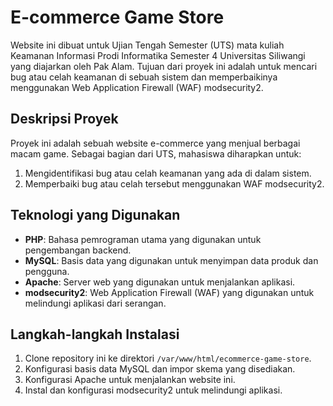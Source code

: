 # E-commerce Game Store

Website ini dibuat untuk Ujian Tengah Semester (UTS) mata kuliah Keamanan Informasi Prodi Informatika Semester 4 Universitas Siliwangi yang diajarkan oleh Pak Alam. Tujuan dari proyek ini adalah untuk mencari bug atau celah keamanan di sebuah sistem dan memperbaikinya menggunakan Web Application Firewall (WAF) modsecurity2.

## Deskripsi Proyek

Proyek ini adalah sebuah website e-commerce yang menjual berbagai macam game. Sebagai bagian dari UTS, mahasiswa diharapkan untuk:

1. Mengidentifikasi bug atau celah keamanan yang ada di dalam sistem.
2. Memperbaiki bug atau celah tersebut menggunakan WAF modsecurity2.

## Teknologi yang Digunakan

- **PHP**: Bahasa pemrograman utama yang digunakan untuk pengembangan backend.
- **MySQL**: Basis data yang digunakan untuk menyimpan data produk dan pengguna.
- **Apache**: Server web yang digunakan untuk menjalankan aplikasi.
- **modsecurity2**: Web Application Firewall (WAF) yang digunakan untuk melindungi aplikasi dari serangan.

## Langkah-langkah Instalasi

1. Clone repository ini ke direktori `/var/www/html/ecommerce-game-store`.
2. Konfigurasi basis data MySQL dan impor skema yang disediakan.
3. Konfigurasi Apache untuk menjalankan website ini.
4. Instal dan konfigurasi modsecurity2 untuk melindungi aplikasi.

